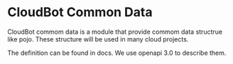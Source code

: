 # CloudBot Common Data

CloudBot commom data is a module that provide commom data structrue like pojo. These structure will be used in many cloud projects.

The definition can be found in docs. We use openapi 3.0 to describe them.